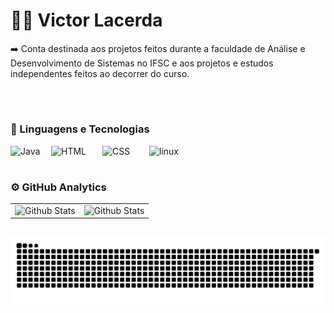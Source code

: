 # 👨‍💻 Victor Lacerda
➡️ Conta destinada aos projetos feitos durante a faculdade de Análise e Desenvolvimento de Sistemas no IFSC e aos projetos e estudos 
independentes feitos ao decorrer do curso.

***[<img 
    align="left" 
    alt="" 
    title="Linkedin"
    width="80px" 
    style="padding-right: 10px;" 
    src="https://img.shields.io/badge/LinkedIn-0077B5?style=for-the-badge&logo=linkedin&logoColor=white" />](www.linkedin.com/in/victor-lacerda-78809020b)***
  

<br>    

          
#

### 🤖 Linguagens e Tecnologias

<img 
    align="left" 
    alt="Java" 
    title="Java"
    width="55px" 
    style="padding-right: 10px;" 
    src="https://img.shields.io/badge/Java-ED8B00?style=for-the-badge&logo=java&logoColor=white" />
           
<img 
    align="left" 
    alt="HTML"
    title="HTML" 
    width="72px" 
    style="padding-right: 10px;" 
    src="https://img.shields.io/badge/HTML-239120?style=for-the-badge&logo=html5&logoColor=white" />

<img 
    align="left" 
    alt="CSS" 
    title="CSS"
    width="65px" 
    style="padding-right: 10px;" 
    src="https://img.shields.io/badge/CSS-239120?&style=for-the-badge&logo=css3&logoColor=white" />
    
  <img 
    align="left" 
    alt="linux" 
    title="linux"
    width="80px" 
    style="padding-right: 10px;" 
    src="https://img.shields.io/badge/Linux-E34F26?style=for-the-badge&logo=linux&logoColor=black" 
/>       

<br>    

#

### ⚙️ GitHub Analytics

<table>
  <tr>
    <td>
      <img
        align="left"
         src="https://github-readme-stats.vercel.app/api?username=victorlcrd&show_icons=true&theme=highcontrast&count_private=true"
        alt="Github Stats"
      />
    </td>
    <td>
      <img
        align="left"
        src="https://github-readme-streak-stats.herokuapp.com/?user=victorlcrd&theme=highcontrast&hide_border=false"
        alt="Github Stats"
      />
    </td>
  </tr>
</table>

##
<picture align="center">     
  <source media="(prefers-color-scheme: dark)" srcset="https://raw.githubusercontent.com/victorlcrd/victorlcrd/output/github-contribution-grid-snake-dark.svg">
  <source media="(prefers-color-scheme: light)" srcset="https://raw.githubusercontent.com/victorlcrd/victorlcrd/output/github-contribution-grid-snake-dark.svg">
  <img align="center" alt="github contribution grid snake animation" src="https://raw.githubusercontent.com/victorlcrd/victorlcrd/output/github-contribution-grid-snake.svg">
</picture>
